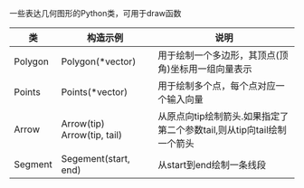 
一些表达几何图形的Python类，可用于draw函数

| 类       | 构造示例                        | 说明                                          |
|---------|-----------------------------|---------------------------------------------|
| Polygon | Polygon(*vector)            | 用于绘制一个多边形，其顶点(顶角)坐标用一组向量表示                  |
| Points  | Points(*vector)             | 用于绘制多个点，每个点对应一个输入向量                         |
| Arrow   | Arrow(tip) Arrow(tip, tail) | 从原点向tip绘制箭头.如果指定了第二个参数tail,则从tip向tail绘制一个箭头 |
| Segment | Segement(start, end)        | 从start到end绘制一条线段                            |
